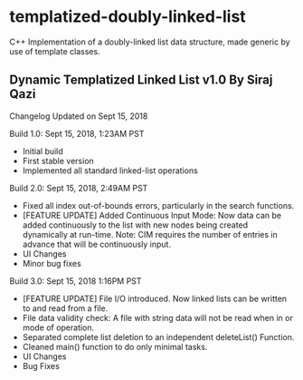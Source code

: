 # templatized-doubly-linked-list
C++ Implementation of a doubly-linked list data structure, made generic by use of template classes.

Dynamic Templatized Linked List v1.0
By Siraj Qazi
-------------------------------------
Changelog Updated on Sept 15, 2018


Build 1.0:
Sept 15, 2018, 1:23AM PST

   - Initial build
   - First stable version
   - Implemented all standard linked-list operations

Build 2.0:
Sept 15, 2018, 2:49AM PST

   - Fixed all index out-of-bounds errors, particularly in the search functions.
   - [FEATURE UPDATE] Added Continuous Input Mode: Now data can be added continuously to the list with new nodes being created dynamically at run-time. 
   Note: CIM requires the number of entries in advance that will be continuously input.
   - UI Changes
   - Minor bug fixes
   
   
   Build 3.0:
Sept 15, 2018 1:16PM PST

   - [FEATURE UPDATE] File I/O introduced. Now linked lists can be written to and read from a file.
   - File data validity check: A file with string data will not be read when in <INT> or <FLOAT> mode of      operation.
   - Separated complete list deletion to an independent deleteList() Function.
   - Cleaned main() function to do only minimal tasks.
   - UI Changes
   - Bug Fixes
